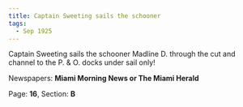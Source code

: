 ```yaml
---  
title: Captain Sweeting sails the schooner  
tags:  
  - Sep 1925  
---  
```

  
Captain Sweeting sails the schooner Madline D. through the cut and channel to the P. & O. docks under sail only!  
  
Newspapers: **Miami Morning News or The Miami Herald**  
  
Page: **16**, Section: **B** 

